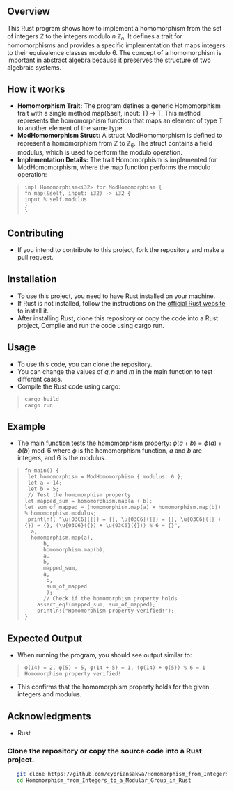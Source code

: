 ## Overview
This Rust program shows how to implement a homomorphism from the set of integers $\mathbb{Z}$ to the integers modulo $n$ $\mathbb{Z}_n$. It defines a trait for homomorphisms and provides a specific implementation that maps integers to their equivalence classes modulo $6$. The concept of a homomorphism is important in abstract algebra because it preserves the structure of two algebraic systems.
## How it works
- **Homomorphism Trait:** The program defines a generic Homomorphism<T>  trait with a single method map(&self, input: T) -> T. This method represents the homomorphism function that maps an element of type T to another element of the same type.
- **ModHomomorphism Struct:** A struct ModHomomorphism is defined to represent a homomorphism from $\mathbb{Z}$ to $\mathbb{Z}_6$. The struct contains a field modulus, which is used to perform the modulo operation.
- **Implementation Details:** The trait Homomorphism<i32> is implemented for ModHomomorphism, where the map function performs the modulo operation:
>```
>impl Homomorphism<i32> for ModHomomorphism {
>fn map(&self, input: i32) -> i32 {
> input % self.modulus
>}
>}
## Contributing
  - If you intend to contribute to this project, fork the repository and make a pull request.
## Installation

- To use this project, you need to have Rust installed on your machine.
- If Rust is not installed, follow the instructions on the [official Rust website](https://www.rust-lang.org/tools/install) to install it.
- After installing Rust, clone this repository or copy the code into a Rust project, Compile and run the code using cargo run.
## Usage
- To use this code, you can clone the repository.
- You can change the values of $q,n$ and $m$ in the main function to test different cases.
- Compile the Rust code using cargo:
>```
>cargo build
>cargo run
## Example 
- The main function tests the homomorphism property: $\phi(a+b)=\phi(a)+\phi(b)\bmod 6$ where $\phi$ is the homomorphism function, $a$ and $b$ are integers, and $6$ is the modulus.
 >```
> fn main() {
>  let homomorphism = ModHomomorphism { modulus: 6 };
>  let a = 14;
>  let b = 5;
>  // Test the homomorphism property
> let mapped_sum = homomorphism.map(a + b);
> let sum_of_mapped = (homomorphism.map(a) + homomorphism.map(b)) % homomorphism.modulus;
>  println!( "\u{03C6}({}) = {}, \u{03C6}({}) = {}, \u{03C6}({} + {}) = {}, (\u{03C6}({}) + \u{03C6}({})) % 6 = {}",
>   a,
>   homomorphism.map(a),
>       b,
>       homomorphism.map(b),
>       a,
>       b,
>       mapped_sum,
>       a,
>        b,
>        sum_of_mapped
>        );
>       // Check if the homomorphism property holds
>     assert_eq!(mapped_sum, sum_of_mapped);
>     println!("Homomorphism property verified!");
>}
## Expected Output
- When running the program, you should see output similar to:
 >```
> φ(14) = 2, φ(5) = 5, φ(14 + 5) = 1, (φ(14) + φ(5)) % 6 = 1
> Homomorphism property verified!
- This confirms that the homomorphism property holds for the given integers and modulus.
## Acknowledgments
- Rust
### Clone the repository or copy the source code into a Rust project.
```bash
   git clone https://github.com/cypriansakwa/Homomorphism_from_Integers_to_a_Modular_Group_in_Rust.git
   cd Homomorphism_from_Integers_to_a_Modular_Group_in_Rust
